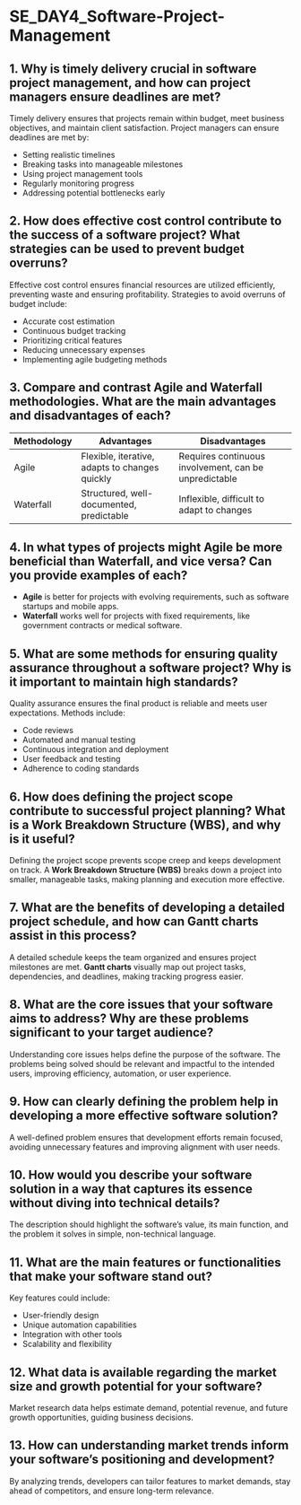 # SE_DAY4_Software-Project-Management

## 1. Why is timely delivery crucial in software project management, and how can project managers ensure deadlines are met?
Timely delivery ensures that projects remain within budget, meet business objectives, and maintain client satisfaction. Project managers can ensure deadlines are met by:
- Setting realistic timelines
- Breaking tasks into manageable milestones
- Using project management tools
- Regularly monitoring progress
- Addressing potential bottlenecks early

## 2. How does effective cost control contribute to the success of a software project? What strategies can be used to prevent budget overruns?
Effective cost control ensures financial resources are utilized efficiently, preventing waste and ensuring profitability. Strategies to avoid overruns of budget include:
- Accurate cost estimation
- Continuous budget tracking
- Prioritizing critical features
- Reducing unnecessary expenses
- Implementing agile budgeting methods

## 3. Compare and contrast Agile and Waterfall methodologies. What are the main advantages and disadvantages of each?
| Methodology  | Advantages | Disadvantages |
|-------------|------------|--------------|
| Agile       | Flexible, iterative, adapts to changes quickly | Requires continuous involvement, can be unpredictable |
| Waterfall   | Structured, well-documented, predictable | Inflexible, difficult to adapt to changes |

## 4. In what types of projects might Agile be more beneficial than Waterfall, and vice versa? Can you provide examples of each?
- **Agile** is better for projects with evolving requirements, such as software startups and mobile apps.
- **Waterfall** works well for projects with fixed requirements, like government contracts or medical software.

## 5. What are some methods for ensuring quality assurance throughout a software project? Why is it important to maintain high standards?
Quality assurance ensures the final product is reliable and meets user expectations. Methods include:
- Code reviews
- Automated and manual testing
- Continuous integration and deployment
- User feedback and testing
- Adherence to coding standards

## 6. How does defining the project scope contribute to successful project planning? What is a Work Breakdown Structure (WBS), and why is it useful?
Defining the project scope prevents scope creep and keeps development on track. A **Work Breakdown Structure (WBS)** breaks down a project into smaller, manageable tasks, making planning and execution more effective.

## 7. What are the benefits of developing a detailed project schedule, and how can Gantt charts assist in this process?
A detailed schedule keeps the team organized and ensures project milestones are met. **Gantt charts** visually map out project tasks, dependencies, and deadlines, making tracking progress easier.

## 8. What are the core issues that your software aims to address? Why are these problems significant to your target audience?
Understanding core issues helps define the purpose of the software. The problems being solved should be relevant and impactful to the intended users, improving efficiency, automation, or user experience.

## 9. How can clearly defining the problem help in developing a more effective software solution?
A well-defined problem ensures that development efforts remain focused, avoiding unnecessary features and improving alignment with user needs.

## 10. How would you describe your software solution in a way that captures its essence without diving into technical details?
The description should highlight the software’s value, its main function, and the problem it solves in simple, non-technical language.

## 11. What are the main features or functionalities that make your software stand out?
Key features could include:
- User-friendly design
- Unique automation capabilities
- Integration with other tools
- Scalability and flexibility

## 12. What data is available regarding the market size and growth potential for your software?
Market research data helps estimate demand, potential revenue, and future growth opportunities, guiding business decisions.

## 13. How can understanding market trends inform your software’s positioning and development?
By analyzing trends, developers can tailor features to market demands, stay ahead of competitors, and ensure long-term relevance.

